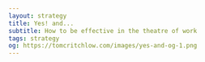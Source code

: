 ```yaml
---
layout: strategy
title: Yes! and...
subtitle: How to be effective in the theatre of work
tags: strategy
og: https://tomcritchlow.com/images/yes-and-og-1.png
---
```




